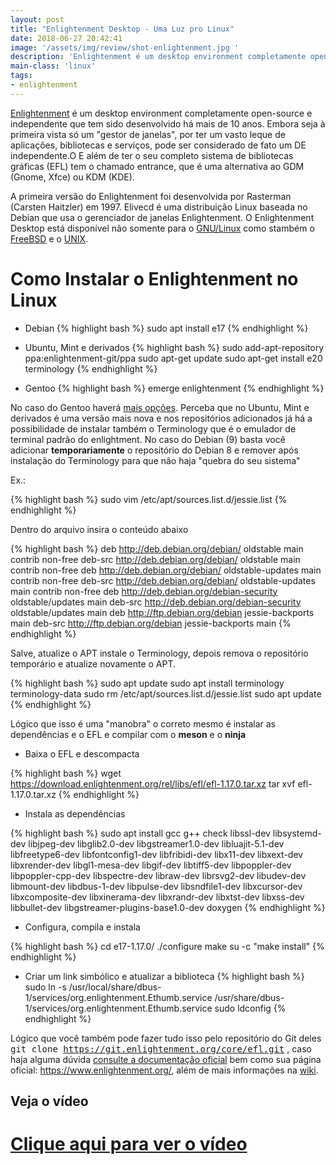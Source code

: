 ```yaml
---
layout: post
title: "Enlightenment Desktop - Uma Luz pro Linux"
date: 2018-06-27 20:42:41
image: '/assets/img/review/shot-enlightenment.jpg '
description: 'Enlightenment é um desktop environment completamente open-source e independente que tem sido desenvolvido há mais de 10 anos.'
main-class: 'linux'
tags:
- enlightenment
---
```


[Enlightenment](https://www.enlightenment.org/) é um desktop environment completamente open-source e independente que tem sido desenvolvido há mais de 10 anos. Embora seja à primeira vista só um "gestor de janelas", por ter um vasto leque de aplicações, bibliotecas e serviços, pode ser considerado de fato um DE independente.O E além de ter o seu completo sistema de bibliotecas gráficas (EFL) tem o chamado entrance, que é uma alternativa ao GDM (Gnome, Xfce) ou KDM (KDE).

A primeira versão do Enlightenment foi desenvolvida por Rasterman (Carsten Haitzler) em 1997. Elivecd é uma distribuição Linux baseada no Debian que usa o gerenciador de janelas Enlightenment. O Enlightenment Desktop está disponível não somente para o [GNU/Linux](http://terminalroot.com.br/2014/09/alguns-comandos-gnulinux-por-categorias.html) como stambém o [FreeBSD](http://terminalroot.com.br/2017/09/por-que-freebsd.html) e o [UNIX](http://terminalroot.com.br/2016/11/blog-linux-unix.html). 

# Como Instalar o Enlightenment no Linux

- Debian
{% highlight bash  %}
sudo apt install e17
{% endhighlight  %}

- Ubuntu, Mint e derivados
{% highlight bash  %}
sudo add-apt-repository ppa:enlightenment-git/ppa
sudo apt-get update
sudo apt-get install e20 terminology
{% endhighlight  %}

- Gentoo
{% highlight bash  %}
emerge enlightenment
{% endhighlight  %}

No caso do Gentoo haverá [mais opções](https://wiki.gentoo.org/wiki/Enlightenment). Perceba que no Ubuntu, Mint e derivados é uma versão mais nova e nos repositórios adicionados já há a possibilidade de instalar também o Terminology que é o emulador de terminal padrão do enlightment. No caso do Debian (9) basta você adicionar **temporariamente** o repositório do Debian 8 e remover após instalação do Terminology para que não haja "quebra do seu sistema"

Ex.:

{% highlight bash  %}
sudo vim /etc/apt/sources.list.d/jessie.list
{% endhighlight  %}

Dentro do arquivo insira o conteúdo abaixo

{% highlight bash  %}
deb http://deb.debian.org/debian/ oldstable main contrib non-free
deb-src http://deb.debian.org/debian/ oldstable main contrib non-free
deb http://deb.debian.org/debian/ oldstable-updates main contrib non-free
deb-src http://deb.debian.org/debian/ oldstable-updates main contrib non-free
deb http://deb.debian.org/debian-security oldstable/updates main
deb-src http://deb.debian.org/debian-security oldstable/updates main
deb http://ftp.debian.org/debian jessie-backports main
deb-src http://ftp.debian.org/debian jessie-backports main
{% endhighlight  %}

Salve, atualize o APT instale o Terminology, depois remova o repositório temporário e atualize novamente o APT.

{% highlight bash  %}
sudo apt update
sudo apt install terminology terminology-data
sudo rm /etc/apt/sources.list.d/jessie.list
sudo apt update
{% endhighlight  %}

Lógico que isso é uma "manobra" o correto mesmo é instalar as dependências e o EFL e compilar com o __meson__ e o __ninja__

- Baixa o EFL e descompacta

{% highlight bash  %}
wget https://download.enlightenment.org/rel/libs/efl/efl-1.17.0.tar.xz
tar xvf efl-1.17.0.tar.xz 
{% endhighlight  %}

- Instala as dependências

{% highlight bash  %}
sudo apt install gcc g++ check libssl-dev libsystemd-dev libjpeg-dev libglib2.0-dev libgstreamer1.0-dev libluajit-5.1-dev libfreetype6-dev libfontconfig1-dev libfribidi-dev libx11-dev libxext-dev libxrender-dev libgl1-mesa-dev libgif-dev libtiff5-dev libpoppler-dev libpoppler-cpp-dev libspectre-dev libraw-dev librsvg2-dev libudev-dev libmount-dev libdbus-1-dev libpulse-dev libsndfile1-dev libxcursor-dev libxcomposite-dev libxinerama-dev libxrandr-dev libxtst-dev libxss-dev libbullet-dev libgstreamer-plugins-base1.0-dev doxygen
{% endhighlight  %}

- Configura, compila e instala 

{% highlight bash  %}
cd e17-1.17.0/
./configure
make
su -c "make install"
{% endhighlight  %}

- Criar um link simbólico e atualizar a biblioteca
{% highlight bash  %}
sudo ln -s /usr/local/share/dbus-1/services/org.enlightenment.Ethumb.service /usr/share/dbus-1/services/org.enlightenment.Ethumb.service
sudo ldconfig
{% endhighlight  %}

Lógico que você também pode fazer tudo isso pelo repositório do Git deles <kbd>git clone https://git.enlightenment.org/core/efl.git</kbd> , caso haja alguma dúvida [consulte a documentação oficial](https://www.enlightenment.org/docs/distros/debian-start.md) bem como sua página oficial: <https://www.enlightenment.org/>, além de mais informações na [wiki](https://pt.wikipedia.org/wiki/Enlightenment).

## Veja o vídeo
# [Clique aqui para ver o vídeo](https://www.youtube.com/watch?v=Xl6liAsr_uc)


